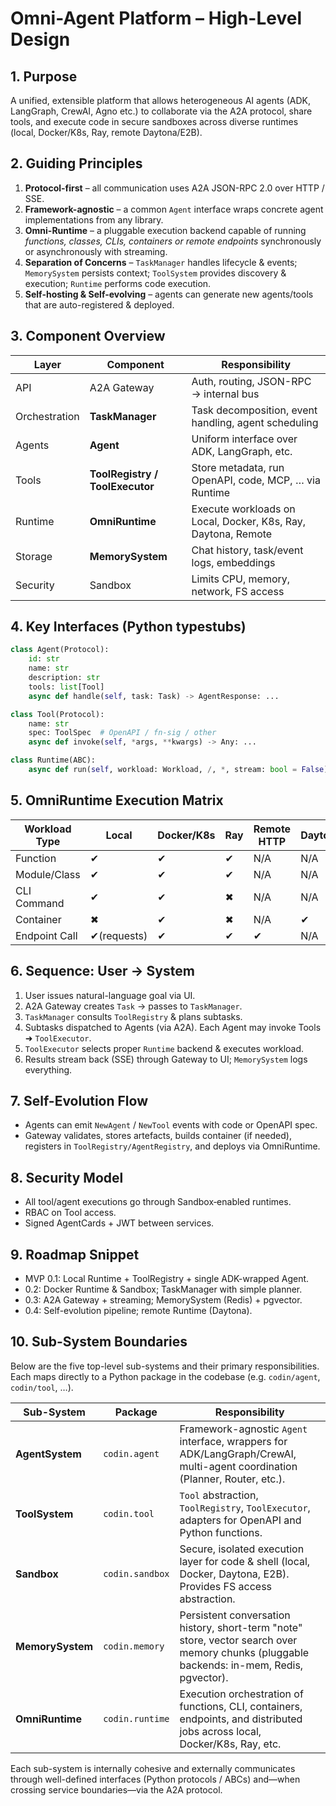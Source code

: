 # Omni-Agent Platform – High-Level Design

## 1. Purpose
A unified, extensible platform that allows heterogeneous AI agents (ADK, LangGraph, CrewAI, Agno etc.) to collaborate via the A2A protocol, share tools, and execute code in secure sandboxes across diverse runtimes (local, Docker/K8s, Ray, remote Daytona/E2B).

## 2. Guiding Principles
1. **Protocol-first** – all communication uses A2A JSON-RPC 2.0 over HTTP / SSE.
2. **Framework-agnostic** – a common `Agent` interface wraps concrete agent implementations from any library.
3. **Omni-Runtime** – a pluggable execution backend capable of running *functions, classes, CLIs, containers or remote endpoints* synchronously or asynchronously with streaming.
4. **Separation of Concerns** – `TaskManager` handles lifecycle & events; `MemorySystem` persists context; `ToolSystem` provides discovery & execution; `Runtime` performs code execution.
5. **Self-hosting & Self-evolving** – agents can generate new agents/tools that are auto-registered & deployed.

## 3. Component Overview
| Layer | Component | Responsibility |
|-------|-----------|----------------|
| API   | A2A Gateway | Auth, routing, JSON-RPC → internal bus |
| Orchestration | **TaskManager** | Task decomposition, event handling, agent scheduling |
| Agents | **Agent** | Uniform interface over ADK, LangGraph, etc. |
| Tools  | **ToolRegistry / ToolExecutor** | Store metadata, run OpenAPI, code, MCP, … via Runtime |
| Runtime | **OmniRuntime** | Execute workloads on Local, Docker, K8s, Ray, Daytona, Remote |
| Storage | **MemorySystem** | Chat history, task/event logs, embeddings |
| Security | Sandbox | Limits CPU, memory, network, FS access |

## 4. Key Interfaces (Python typestubs)
```python
class Agent(Protocol):
    id: str
    name: str
    description: str
    tools: list[Tool]
    async def handle(self, task: Task) -> AgentResponse: ...
```
```python
class Tool(Protocol):
    name: str
    spec: ToolSpec  # OpenAPI / fn-sig / other
    async def invoke(self, *args, **kwargs) -> Any: ...
```
```python
class Runtime(ABC):
    async def run(self, workload: Workload, /, *, stream: bool = False) -> RuntimeResult: ...
```
## 5. OmniRuntime Execution Matrix
| Workload Type | Local | Docker/K8s | Ray | Remote HTTP | Daytona |
|---------------|-------|-----------|-----|-------------|---------|
| Function | ✔ | ✔ | ✔ | N/A | N/A |
| Module/Class | ✔ | ✔ | ✔ | N/A | N/A |
| CLI Command | ✔ | ✔ | ✖ | N/A | N/A |
| Container | ✖ | ✔ | ✖ | N/A | ✔ |
| Endpoint Call | ✔(requests) | ✔ | ✔ | ✔ | N/A |

## 6. Sequence: User → System
1. User issues natural-language goal via UI.
2. A2A Gateway creates `Task` → passes to `TaskManager`.
3. `TaskManager` consults `ToolRegistry` & plans subtasks.
4. Subtasks dispatched to Agents (via A2A). Each Agent may invoke Tools ➜ `ToolExecutor`.
5. `ToolExecutor` selects proper `Runtime` backend & executes workload.
6. Results stream back (SSE) through Gateway to UI; `MemorySystem` logs everything.

## 7. Self-Evolution Flow
* Agents can emit `NewAgent` / `NewTool` events with code or OpenAPI spec.
* Gateway validates, stores artefacts, builds container (if needed), registers in `ToolRegistry/AgentRegistry`, and deploys via OmniRuntime.

## 8. Security Model
* All tool/agent executions go through Sandbox‐enabled runtimes.
* RBAC on Tool access.
* Signed AgentCards + JWT between services.

## 9. Roadmap Snippet
* MVP 0.1: Local Runtime + ToolRegistry + single ADK-wrapped Agent.
* 0.2: Docker Runtime & Sandbox; TaskManager with simple planner.
* 0.3: A2A Gateway + streaming; MemorySystem (Redis) + pgvector.
* 0.4: Self-evolution pipeline; remote Runtime (Daytona).

## 10. Sub-System Boundaries

Below are the five top-level sub-systems and their primary responsibilities.  Each maps directly to a Python package in the codebase (e.g. `codin/agent`, `codin/tool`, …).

| Sub-System | Package | Responsibility |
|------------|---------|----------------|
| **AgentSystem** | `codin.agent` | Framework-agnostic `Agent` interface, wrappers for ADK/LangGraph/CrewAI, multi-agent coordination (Planner, Router, etc.). |
| **ToolSystem** | `codin.tool` | `Tool` abstraction, `ToolRegistry`, `ToolExecutor`, adapters for OpenAPI and Python functions. |
| **Sandbox** | `codin.sandbox` | Secure, isolated execution layer for code & shell (local, Docker, Daytona, E2B). Provides FS access abstraction. |
| **MemorySystem** | `codin.memory` | Persistent conversation history, short-term "note" store, vector search over memory chunks (pluggable backends: in-mem, Redis, pgvector). |
| **OmniRuntime** | `codin.runtime` | Execution orchestration of functions, CLI, containers, endpoints, and distributed jobs across local, Docker/K8s, Ray, etc. |

Each sub-system is internally cohesive and externally communicates through well-defined interfaces (Python protocols / ABCs) and—when crossing service boundaries—via the A2A protocol.


